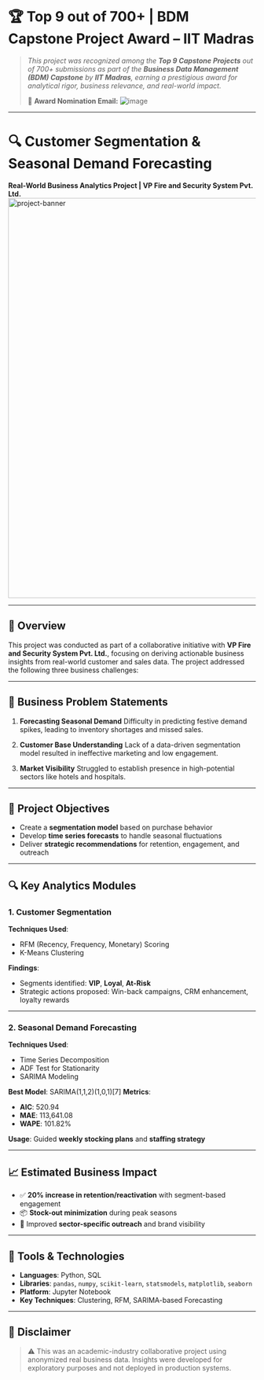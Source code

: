 # 🏆 **Top 9 out of 700+ | BDM Capstone Project Award – IIT Madras**

> *This project was recognized among the **Top 9 Capstone Projects** out of 700+ submissions as part of the **Business Data Management (BDM) Capstone** by **IIT Madras**, earning a prestigious award for analytical rigor, business relevance, and real-world impact.*
>
> 📩 **Award Nomination Email:** ![image](https://github.com/user-attachments/assets/130d9163-1b96-4903-83b0-930fe3cecf83)


---

# 🔍 Customer Segmentation & Seasonal Demand Forecasting

**Real-World Business Analytics Project | VP Fire and Security System Pvt. Ltd.** <img width="814" alt="project-banner" src="https://github.com/user-attachments/assets/ba3821d0-d8a5-49b1-bea5-6ce0e3402653" />

---

## 📌 Overview

This project was conducted as part of a collaborative initiative with **VP Fire and Security System Pvt. Ltd.**, focusing on deriving actionable business insights from real-world customer and sales data. The project addressed the following three business challenges:

---

## 🧩 Business Problem Statements

1. **Forecasting Seasonal Demand**
   Difficulty in predicting festive demand spikes, leading to inventory shortages and missed sales.

2. **Customer Base Understanding**
   Lack of a data-driven segmentation model resulted in ineffective marketing and low engagement.

3. **Market Visibility**
   Struggled to establish presence in high-potential sectors like hotels and hospitals.

---

## 🎯 Project Objectives

* Create a **segmentation model** based on purchase behavior
* Develop **time series forecasts** to handle seasonal fluctuations
* Deliver **strategic recommendations** for retention, engagement, and outreach

---

## 🔍 Key Analytics Modules

### 1. Customer Segmentation

**Techniques Used**:

* RFM (Recency, Frequency, Monetary) Scoring
* K-Means Clustering

**Findings**:

* Segments identified: **VIP**, **Loyal**, **At-Risk**
* Strategic actions proposed: Win-back campaigns, CRM enhancement, loyalty rewards

---

### 2. Seasonal Demand Forecasting

**Techniques Used**:

* Time Series Decomposition
* ADF Test for Stationarity
* SARIMA Modeling

**Best Model**: SARIMA(1,1,2)(1,0,1)\[7]
**Metrics**:

* **AIC**: 520.94
* **MAE**: 113,641.08
* **WAPE**: 101.82%

**Usage**: Guided **weekly stocking plans** and **staffing strategy**

---

## 📈 Estimated Business Impact

* ✅ **20% increase in retention/reactivation** with segment-based engagement
* 📦 **Stock-out minimization** during peak seasons
* 📣 Improved **sector-specific outreach** and brand visibility

---

## 🧰 Tools & Technologies

* **Languages**: Python, SQL
* **Libraries**: `pandas`, `numpy`, `scikit-learn`, `statsmodels`, `matplotlib`, `seaborn`
* **Platform**: Jupyter Notebook
* **Key Techniques**: Clustering, RFM, SARIMA-based Forecasting

---

## 📌 Disclaimer

> ⚠️ This was an academic-industry collaborative project using anonymized real business data.
> Insights were developed for exploratory purposes and not deployed in production systems.

